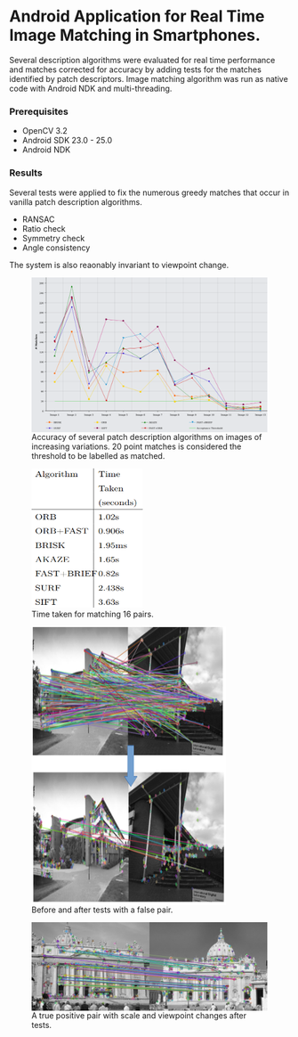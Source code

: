 # Android Application for Real Time Image Matching in Smartphones.
Several description algorithms were evaluated for real time performance and matches corrected for accuracy by adding tests for the matches identified by patch descriptors. 
Image matching algorithm was run as native code with Android NDK and multi-threading. 


### Prerequisites
- OpenCV 3.2
- Android SDK 23.0 - 25.0
- Android NDK 

### Results
Several tests were applied to fix the numerous greedy matches that occur in vanilla patch description algorithms. 
- RANSAC
- Ratio check
- Symmetry check
- Angle consistency <br>

<p>The system is also reaonably invariant to viewpoint change. <br></p>
<figure>
  <img src="images/performance.png" alt="Algorithms comparison" align="center">
  <figcaption>Accuracy of several patch description algorithms on images of increasing variations. 20 point matches is considered the threshold to be labelled as matched.
</figcaption>
</figure>  
<figure>
  <img src="images/time.png" alt="Time taken" width="200" height="250">
  <figcaption>Time taken for matching 16 pairs.</figcaption>
</figure> 
<figure>
  <img src="images/filter.png" alt="Before and after adding tests" width="350" height="500" align="center">
  <figcaption>Before and after tests with a false pair.</figcaption>
</figure> 
<figure>
  <img src="images/true.png" alt="A true pair" align="center">
  <figcaption>A true positive pair with scale and viewpoint changes after tests.</figcaption>
</figure> 


